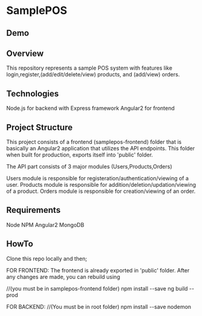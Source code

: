 # SamplePOS

## Demo


## Overview
This repository represents a sample POS system with features like login,register,(add/edit/delete/view) products, and (add/view) orders.

## Technologies
Node.js for backend with Express framework
Angular2 for frontend

## Project Structure
This project consists of a frontend (samplepos-frontend) folder that is basically an Angular2 application that utilizes the API endpoints. This folder when built for production, exports itself into 'public' folder.

The API part consists of 3 major modules (Users,Products,Orders)

Users module is responsible for registeration/authentication/viewing of a user.
Products module is responsible for addition/deletion/updation/viewing of a product.
Orders module is responsible for creation/viewing of an order.

## Requirements
Node
NPM
Angular2
MongoDB

## HowTo
Clone this repo locally and then;

FOR FRONTEND:
The frontend is already exported in 'public' folder. After any changes are made, you can
rebuild using 

//(you must be in samplepos-frontend folder)
npm install --save
ng build --prod 

FOR BACKEND:
//(You must be in root folder)
npm install --save
nodemon